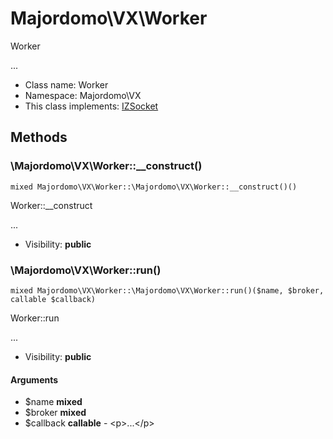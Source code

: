 Majordomo\VX\Worker
===============

Worker

...


* Class name: Worker
* Namespace: Majordomo\VX
* This class implements: [IZSocket](IZSocket.md)






Methods
-------


### \Majordomo\VX\Worker::__construct()

```
mixed Majordomo\VX\Worker::\Majordomo\VX\Worker::__construct()()
```

Worker::__construct

...

* Visibility: **public**



### \Majordomo\VX\Worker::run()

```
mixed Majordomo\VX\Worker::\Majordomo\VX\Worker::run()($name, $broker, callable $callback)
```

Worker::run

...

* Visibility: **public**

#### Arguments

* $name **mixed**
* $broker **mixed**
* $callback **callable** - &lt;p&gt;...&lt;/p&gt;


